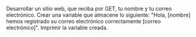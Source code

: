 Desarrollar un sitio web, que reciba por GET, tu nombre y tu correo electrónico. Crear una variable que almacene lo siguiente: "Hola, [nombre] hemos registrado su correo electrónico correctamente [correo electrónico]". Imprimir la variable creada.
